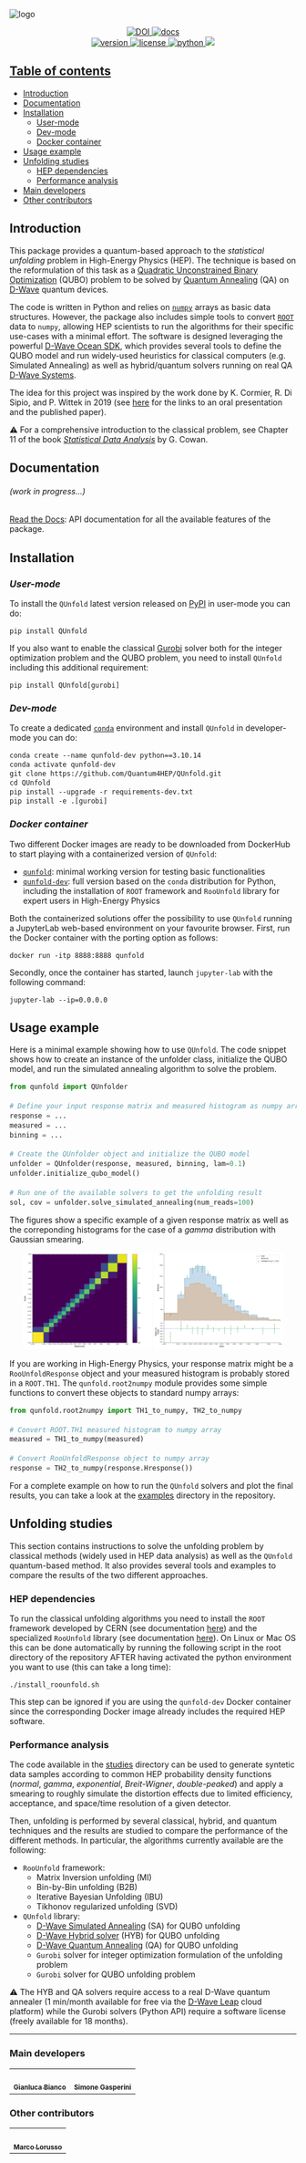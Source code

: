 ![logo](logo.png)

<p align="center">
	<a href="https://doi.org/10.5281/zenodo.10877157"><img title="DOI" alt="DOI" src="https://zenodo.org/badge/DOI/10.5281/zenodo.8029028.svg">
  <a href="https://qunfold.readthedocs.io/en/latest/"><img title="docs" alt="docs" src="https://readthedocs.org/projects/qunfold/badge/?version=latest"></br>
  <img title="version" alt="version" src="https://img.shields.io/badge/version-v0.3-informational?color=red">
  <img title="license" alt="license" src="https://img.shields.io/badge/license-MIT-informational?color=red">
	<img title="python" alt="python" src="https://img.shields.io/badge/python-≥3.9-informational?color=red">
  <a href="https://skillicons.dev">
    <img src="https://skillicons.dev/icons?i=linux,anaconda,docker" width="80px;"/>
</p>

## Table of contents
- [Introduction](#introduction)
- [Documentation](#documentation)
- [Installation](#installation)
  - [User-mode](#user-mode)
  - [Dev-mode](#dev-mode)
  - [Docker container](#docker-container)
- [Usage example](#usage-example)
- [Unfolding studies](#unfolding-studies)
  - [HEP dependencies](#hep-dependencies)
  - [Performance analysis](#performance-analysis)
- [Main developers](#main-developers)
- [Other contributors](#other-contributors)

## Introduction
This package provides a quantum-based approach to the *statistical unfolding* problem in High-Energy Physics (HEP). The technique is based on the reformulation of this task as a [Quadratic Unconstrained Binary Optimization](https://en.wikipedia.org/wiki/Quadratic_unconstrained_binary_optimization) (QUBO) problem to be solved by [Quantum Annealing](https://en.wikipedia.org/wiki/Quantum_annealing) (QA) on [D-Wave](https://www.dwavesys.com/) quantum devices.

The code is written in Python and relies on [`numpy`](https://numpy.org/) arrays as basic data structures. However, the package also includes simple tools to convert [`ROOT`](https://root.cern/) data to `numpy`, allowing HEP scientists to run the algorithms for their specific use-cases with a minimal effort.
The software is designed leveraging the powerful [D-Wave Ocean SDK](https://docs.ocean.dwavesys.com/en/stable/), which provides several tools to define the QUBO model and run widely-used heuristics for classical computers (e.g. Simulated Annealing) as well as hybrid/quantum solvers running on real QA [D-Wave Systems](https://docs.dwavesys.com/docs/latest/).

The idea for this project was inspired by the work done by K. Cormier, R. Di Sipio, and P. Wittek in 2019 (see [here](https://www.dwavesys.com/resources/application/unfolding-measurement-distributions-in-high-energy-physics-experiments-via-quantum-annealing/) for the links to an oral presentation and the published paper).

:warning: For a comprehensive introduction to the classical problem, see Chapter 11 of the book [*Statistical Data Analysis*](https://academic.oup.com/book/54868) by G. Cowan.

## Documentation
###### (work in progress...)
[Read the Docs](https://qunfold.readthedocs.io/en/latest/): API documentation for all the available features of the package.

## Installation
### *User-mode*
To install the `QUnfold` latest version released on [PyPI](https://pypi.org/project/QUnfold/) in user-mode you can do:
```shell
pip install QUnfold
```

If you also want to enable the classical [Gurobi](https://www.gurobi.com/) solver both for the integer optimization problem and the QUBO problem, you need to install `QUnfold` including this additional requirement:
```shell
pip install QUnfold[gurobi]
```

### *Dev-mode*
To create a dedicated [`conda`](https://docs.conda.io/en/latest/) environment and install `QUnfold` in developer-mode you can do:
```shell
conda create --name qunfold-dev python==3.10.14
conda activate qunfold-dev
git clone https://github.com/Quantum4HEP/QUnfold.git
cd QUnfold
pip install --upgrade -r requirements-dev.txt
pip install -e .[gurobi]
```

### *Docker container*
Two different Docker images are ready to be downloaded from DockerHub to start playing with a containerized version of `QUnfold`:
- [`qunfold`](https://hub.docker.com/r/quantum4hep/qunfold/tags): minimal working version for testing basic functionalities
- [`qunfold-dev`](https://hub.docker.com/r/quantum4hep/qunfold-dev/tags): full version based on the `conda` distribution for Python, including the installation of `ROOT` framework and `RooUnfold` library for expert users in High-Energy Physics

Both the containerized solutions offer the possibility to use `QUnfold` running a JupyterLab web-based environment on your favourite browser. First, run the Docker container with the porting option as follows:
```docker
docker run -itp 8888:8888 qunfold
```
Secondly, once the container has started, launch `jupyter-lab` with the following command:
```shell
jupyter-lab --ip=0.0.0.0
```

## Usage example
Here is a minimal example showing how to use `QUnfold`. The code snippet shows how to create an instance of the unfolder class, initialize the QUBO model, and run the simulated annealing algorithm to solve the problem.
```python
from qunfold import QUnfolder

# Define your input response matrix and measured histogram as numpy arrays
response = ...
measured = ...
binning = ...

# Create the QUnfolder object and initialize the QUBO model
unfolder = QUnfolder(response, measured, binning, lam=0.1)
unfolder.initialize_qubo_model()

# Run one of the available solvers to get the unfolding result
sol, cov = unfolder.solve_simulated_annealing(num_reads=100)
```

The figures show a specific example of a given response matrix as well as the correponding histograms for the case of a *gamma* distribution with Gaussian smearing.
<p align="center">
    <img src="https://github.com/Quantum4HEP/QUnfold/blob/main/examples/simneal_response.png" style="width: 45%;">
    <img src="https://github.com/Quantum4HEP/QUnfold/blob/main/examples/simneal_result.png" style="width: 45%;">
</p>

If you are working in High-Energy Physics, your response matrix might be a `RooUnfoldResponse` object and your measured histogram is probably stored in a `ROOT.TH1`.
The `qunfold.root2numpy` module provides some simple functions to convert these objects to standard numpy arrays:
```python
from qunfold.root2numpy import TH1_to_numpy, TH2_to_numpy

# Convert ROOT.TH1 measured histogram to numpy array
measured = TH1_to_numpy(measured)

# Convert RooUnfoldResponse object to numpy array
response = TH2_to_numpy(response.Hresponse())
```

For a complete example on how to run the `QUnfold` solvers and plot the final results, you can take a look at the [examples](https://github.com/Quantum4HEP/QUnfold/tree/main/examples) directory in the repository.

## Unfolding studies
This section contains instructions to solve the unfolding problem by classical methods (widely used in HEP data analysis) as well as the `QUnfold` quantum-based method. It also provides several tools and examples to compare the results of the two different approaches.

### HEP dependencies
To run the classical unfolding algorithms you need to install the `ROOT` framework developed by CERN (see documentation [here](https://root.cern/doc/v628/)) and the specialized `RooUnfold` library (see documentation [here](http://roounfold.web.cern.ch/index.html)).
On Linux or Mac OS this can be done automatically by running the following script in the root directory of the repository AFTER having activated the python environment you want to use (this can take a long time):
```shell
./install_roounfold.sh
```
This step can be ignored if you are using the `qunfold-dev` Docker container since the corresponding Docker image already includes the required HEP software.

### Performance analysis
The code available in the [studies](https://github.com/Quantum4HEP/QUnfold/tree/main/studies) directory can be used to generate syntetic data samples according to common HEP probability density functions (*normal*, *gamma*, *exponential*, *Breit-Wigner*, *double-peaked*) and apply a smearing to roughly simulate the distortion effects due to limited efficiency, acceptance, and space/time resolution of a given detector.

Then, unfolding is performed by several classical, hybrid, and quantum techniques and the results are studied to compare the performance of the different methods.
In particular, the algorithms currently available are the following:
- `RooUnfold` framework:
  - Matrix Inversion unfolding (MI)
  - Bin-by-Bin unfolding (B2B) 
  - Iterative Bayesian Unfolding (IBU)
  - Tikhonov regularized unfolding (SVD)
- `QUnfold` library:
  - [D-Wave Simulated Annealing](https://docs.ocean.dwavesys.com/en/stable/docs_samplers/reference.html#simulated-annealing) (SA) for QUBO unfolding
  - [D-Wave Hybrid solver](https://docs.ocean.dwavesys.com/en/stable/docs_system/reference/samplers.html#leaphybridsampler) (HYB) for QUBO unfolding
  - [D-Wave Quantum Annealing](https://docs.ocean.dwavesys.com/en/stable/docs_system/reference/samplers.html#dwavesampler) (QA) for QUBO unfolding
  - `Gurobi` solver for integer optimization formulation of the unfolding problem
  - `Gurobi` solver for QUBO unfolding problem

:warning: The HYB and QA solvers require access to a real D-Wave quantum annealer (1 min/month available for free via the [D-Wave Leap](https://cloud.dwavesys.com/leap/login/) cloud platform) while the Gurobi solvers (Python API) require a software license (freely available for 18 months).

***

### Main developers
<table>
  <tr>
    <td align="center"><a href="https://justwhit3.github.io/"><img src="https://avatars.githubusercontent.com/u/48323961?v=4" width="100px;" alt=""/><br /><sub><b>Gianluca Bianco</b></sub></a></td>
    <td align="center"><a href="https://github.com/SimoneGasperini"><img src="https://avatars2.githubusercontent.com/u/71086758?s=400&v=4" width="100px;" alt=""/><br /><sub><b>Simone Gasperini</b></sub></a></td>
  </tr>
</table>

### Other contributors
<table>
  <tr>
    <td align="center"><a href="https://github.com/DrWatt"><img src="https://avatars.githubusercontent.com/u/33673848?v=4" width="60px;" alt=""/><br /><sub><b>Marco Lorusso</b></sub></a></td>
  </tr>
</table>
